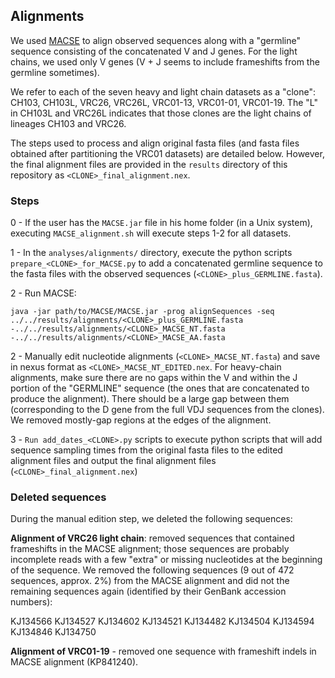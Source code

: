 ## Alignments ##

We used [MACSE](http://bioweb.supagro.inra.fr/macse/) to align observed sequences along with a "germline" sequence consisting of the concatenated V and J genes. For the light chains, we used only V genes (V + J seems to include frameshifts from the germline sometimes).

We refer to each of the seven heavy and light chain datasets as a "clone": CH103, CH103L, VRC26, VRC26L, VRC01-13, VRC01-01, VRC01-19. The "L" in CH103L and VRC26L indicates that those clones are the light chains of lineages CH103 and VRC26.

The steps used to process and align original fasta files (and fasta files obtained after partitioning the VRC01 datasets) are detailed below. However, the final alignment files are provided in the ```results``` directory of this repository as ```<CLONE>_final_alignment.nex```. 

### Steps ###
0 - If the user has the ```MACSE.jar``` file in his home folder (in a Unix system), executing ```MACSE_alignment.sh``` will execute steps 1-2 for all datasets.

1 -  In the ```analyses/alignments/``` directory, execute the python scripts ```prepare_<CLONE>_for_MACSE.py``` to add a concatenated germline sequence to the fasta files with the observed sequences (```<CLONE>_plus_GERMLINE.fasta```). 

2 - Run MACSE: 

```java -jar path/to/MACSE/MACSE.jar -prog alignSequences -seq ../../results/alignments/<CLONE>_plus_GERMLINE.fasta -../../results/alignments/<CLONE>_MACSE_NT.fasta -../../results/alignments/<CLONE>_MACSE_AA.fasta```

2 - Manually edit nucleotide alignments (```<CLONE>_MACSE_NT.fasta```) and save in nexus format as ```<CLONE>_MACSE_NT_EDITED.nex```. For heavy-chain alignments, make sure there are no gaps within the V and within the J portion of the "GERMLINE" sequence (the ones that are concatenated to produce the alignment). There should be a large gap between them (corresponding to the D gene from the full VDJ sequences from the clones). We removed mostly-gap regions at the edges of the alignment.

3 - ```Run add_dates_<CLONE>.py``` scripts to execute python scripts that will add sequence sampling times from the original fasta files to the edited alignment files and output the final alignment files (```<CLONE>_final_alignment.nex```)

### Deleted sequences ###

During the manual edition step, we deleted the following sequences:

**Alignment of VRC26 light chain**: removed sequences that contained frameshifts in the MACSE alignment; those sequences are probably incomplete reads with a few "extra" or missing nucleotides at the beginning of the sequence. We removed the following sequences (9 out of 472 sequences, approx. 2%) from the MACSE alignment and did not the remaining sequences again (identified by their GenBank accession numbers):

KJ134566
KJ134527
KJ134602
KJ134521
KJ134482
KJ134504
KJ134594
KJ134846
KJ134750

**Alignment of VRC01-19** - removed one sequence with frameshift indels in MACSE alignment (KP841240).
